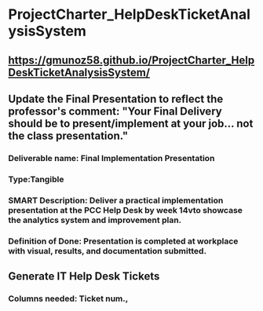 # ProjectCharter_HelpDeskTicketAnalysisSystem
## https://gmunoz58.github.io/ProjectCharter_HelpDeskTicketAnalysisSystem/


## Update the Final Presentation to reflect the professor's comment: "Your Final Delivery should be to present/implement at your job... not the class presentation."

### Deliverable name: Final Implementation Presentation
### Type:Tangible
### SMART Description: Deliver a practical implementation presentation at the PCC Help Desk by week 14vto showcase the analytics system and improvement plan.
### Definition of Done: Presentation is completed at workplace with visual, results, and documentation submitted.


## Generate IT Help Desk Tickets
### Columns needed: Ticket num., 
